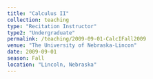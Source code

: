 ```yaml
---
title: "Calculus II"
collection: teaching
type: "Recitation Instructor"
type2: "Undergraduate"
permalink: /teaching/2009-09-01-CalcIFall2009
venue: "The University of Nebraska-Lincon"
date: 2009-09-01
season: Fall
location: "Lincoln, Nebraska"
---
```

